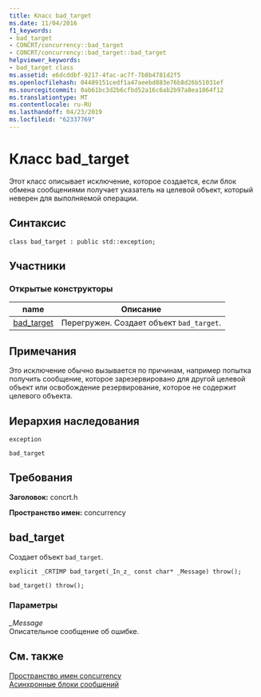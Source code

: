 ```yaml
---
title: Класс bad_target
ms.date: 11/04/2016
f1_keywords:
- bad_target
- CONCRT/concurrency::bad_target
- CONCRT/concurrency::bad_target::bad_target
helpviewer_keywords:
- bad_target class
ms.assetid: e6dcddbf-9217-4fac-ac7f-7b8b4781d2f5
ms.openlocfilehash: 04489151cedf1a47aeebd883e76b8d26b51031ef
ms.sourcegitcommit: 0ab61bc3d2b6cfbd52a16c6ab2b97a8ea1864f12
ms.translationtype: MT
ms.contentlocale: ru-RU
ms.lasthandoff: 04/23/2019
ms.locfileid: "62337769"
---
```

# <a name="badtarget-class"></a>Класс bad_target

Этот класс описывает исключение, которое создается, если блок обмена сообщениями получает указатель на целевой объект, который неверен для выполняемой операции.

## <a name="syntax"></a>Синтаксис

```
class bad_target : public std::exception;
```

## <a name="members"></a>Участники

### <a name="public-constructors"></a>Открытые конструкторы

|name|Описание|
|----------|-----------------|
|[bad_target](#ctor)|Перегружен. Создает объект `bad_target`.|

## <a name="remarks"></a>Примечания

Это исключение обычно вызывается по причинам, например попытка получить сообщение, которое зарезервировано для другой целевой объект или освобождение резервирование, которое не содержит целевого объекта.

## <a name="inheritance-hierarchy"></a>Иерархия наследования

`exception`

`bad_target`

## <a name="requirements"></a>Требования

**Заголовок:** concrt.h

**Пространство имен:** concurrency

##  <a name="ctor"></a> bad_target

Создает объект `bad_target`.

```
explicit _CRTIMP bad_target(_In_z_ const char* _Message) throw();

bad_target() throw();
```

### <a name="parameters"></a>Параметры

*_Message*<br/>
Описательное сообщение об ошибке.

## <a name="see-also"></a>См. также

[Пространство имен concurrency](concurrency-namespace.md)<br/>
[Асинхронные блоки сообщений](../../../parallel/concrt/asynchronous-message-blocks.md)
